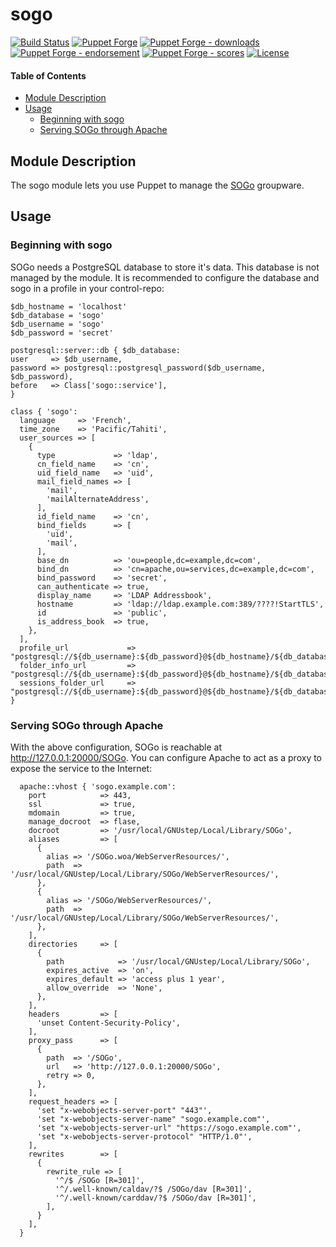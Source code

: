 # sogo

<!-- header GFM -->
[![Build Status](https://img.shields.io/github/actions/workflow/status/opus-codium/puppet-sogo/release.yml)](https://github.com/opus-codium/puppet-sogo/releases)
[![Puppet Forge](https://img.shields.io/puppetforge/v/opuscodium/sogo.svg)](https://forge.puppetlabs.com/opuscodium/sogo)
[![Puppet Forge - downloads](https://img.shields.io/puppetforge/dt/opuscodium/sogo.svg)](https://forge.puppetlabs.com/opuscodium/sogo)
[![Puppet Forge - endorsement](https://img.shields.io/puppetforge/e/opuscodium/sogo.svg)](https://forge.puppetlabs.com/opuscodium/sogo)
[![Puppet Forge - scores](https://img.shields.io/puppetforge/f/opuscodium/sogo.svg)](https://forge.puppetlabs.com/opuscodium/sogo)
[![License](https://img.shields.io/github/license/opus-codium/puppet-sogo.svg)](https://github.com/voxpupuli/opuscodium-sogo/blob/master/LICENSE.md)
<!-- header -->

#### Table of Contents

<!-- vim-markdown-toc GFM -->

* [Module Description](#module-description)
* [Usage](#usage)
  * [Beginning with sogo](#beginning-with-sogo)
  * [Serving SOGo through Apache](#serving-sogo-through-apache)

<!-- vim-markdown-toc -->

## Module Description

The sogo module lets you use Puppet to manage the [SOGo](https://sogo.nu/) groupware.

## Usage

### Beginning with sogo

SOGo needs a PostgreSQL database to store it's data.  This database is not managed by the module.  It is recommended to configure the database and sogo in a profile in your control-repo:

```puppet
$db_hostname = 'localhost'
$db_database = 'sogo'
$db_username = 'sogo'
$db_password = 'secret'

postgresql::server::db { $db_database:
user     => $db_username,
password => postgresql::postgresql_password($db_username, $db_password),
before   => Class['sogo::service'],
}

class { 'sogo':
  language     => 'French',
  time_zone    => 'Pacific/Tahiti',
  user_sources => [
    {
      type             => 'ldap',
      cn_field_name    => 'cn',
      uid_field_name   => 'uid',
      mail_field_names => [
        'mail',
        'mailAlternateAddress',
      ],
      id_field_name    => 'cn',
      bind_fields      => [
        'uid',
        'mail',
      ],
      base_dn          => 'ou=people,dc=example,dc=com',
      bind_dn          => 'cn=apache,ou=services,dc=example,dc=com',
      bind_password    => 'secret',
      can_authenticate => true,
      display_name     => 'LDAP Addressbook',
      hostname         => 'ldap://ldap.example.com:389/????!StartTLS',
      id               => 'public',
      is_address_book  => true,
    },
  ],
  profile_url             => "postgresql://${db_username}:${db_password}@${db_hostname}/${db_database}/sogo_user_profile",
  folder_info_url         => "postgresql://${db_username}:${db_password}@${db_hostname}/${db_database}/sogo_folder_info",
  sessions_folder_url     => "postgresql://${db_username}:${db_password}@${db_hostname}/${db_database}/sogo_sessions_folder",
}
```

### Serving SOGo through Apache

With the above configuration, SOGo is reachable at http://127.0.0.1:20000/SOGo.  You can configure Apache to act as a proxy to expose the service to the Internet:

```puppet
  apache::vhost { 'sogo.example.com':
    port            => 443,
    ssl             => true,
    mdomain         => true,
    manage_docroot  => flase,
    docroot         => '/usr/local/GNUstep/Local/Library/SOGo',
    aliases         => [
      {
        alias => '/SOGo.woa/WebServerResources/',
        path  => '/usr/local/GNUstep/Local/Library/SOGo/WebServerResources/',
      },
      {
        alias => '/SOGo/WebServerResources/',
        path  => '/usr/local/GNUstep/Local/Library/SOGo/WebServerResources/',
      },
    ],
    directories     => [
      {
        path            => '/usr/local/GNUstep/Local/Library/SOGo',
        expires_active  => 'on',
        expires_default => 'access plus 1 year',
        allow_override  => 'None',
      },
    ],
    headers         => [
      'unset Content-Security-Policy',
    ],
    proxy_pass      => [
      {
        path  => '/SOGo',
        url   => 'http://127.0.0.1:20000/SOGo',
        retry => 0,
      },
    ],
    request_headers => [
      'set "x-webobjects-server-port" "443"',
      'set "x-webobjects-server-name" "sogo.example.com"',
      'set "x-webobjects-server-url" "https://sogo.example.com"',
      'set "x-webobjects-server-protocol" "HTTP/1.0"',
    ],
    rewrites        => [
      {
        rewrite_rule => [
          '^/$ /SOGo [R=301]',
          '^/.well-known/caldav/?$ /SOGo/dav [R=301]',
          '^/.well-known/carddav/?$ /SOGo/dav [R=301]',
        ],
      }
    ],
  }
```
